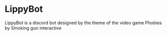 # LippyBot
LippyBot is a discord bot designed by the theme of the video game Phobies by Smoking gun interactive



